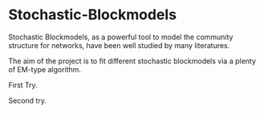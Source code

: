 Stochastic-Blockmodels
======================

Stochastic Blockmodels, as a powerful tool to model the community structure for networks, have been well studied by many literatures. 

The aim of the project is to fit different stochastic blockmodels via a plenty of EM-type algorithm.

First Try.

Second try.
